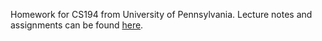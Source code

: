 Homework for CS194 from University of Pennsylvania. Lecture notes and assignments can be found [here](http://www.seas.upenn.edu/~cis194/spring13/lectures.html). 
